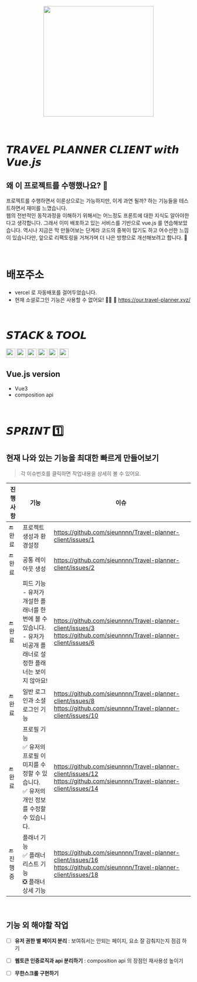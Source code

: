 <br>
<br>
<br>
<br>
<br>


<div align="center">
  <img src="https://github.com/travel-planner-project/TravelPlanner/assets/119668620/7686dbdd-dad0-48e4-898c-aaa49e857ce1" width="300px"/>
</div>

<br>
<br>

# 𝙏𝙍𝘼𝙑𝙀𝙇 𝙋𝙇𝘼𝙉𝙉𝙀𝙍 𝘾𝙇𝙄𝙀𝙉𝙏 𝙬𝙞𝙩𝙝 𝙑𝙪𝙚.𝙟𝙨
## 왜 이 프로젝트를 수행했나요? 🤔
프로젝트를 수행하면서 이론상으로는 가능하지만, 이게 과연 될까? 하는 기능들을 테스트하면서 재미를 느꼈습니다. <br>
웹의 전반적인 동작과정을 이해하기 위해서는 어느정도 프론트에 대한 지식도 알아야한다고 생각합니다. 
그래서 이미 배포하고 있는 서비스를 기반으로 vue.js 를 연습해보았습니다. 역시나 지금은 막 만들어보는 단계라 코드의 중복이 많기도 하고 어수선한 느낌이 있습니다만, 앞으로 리팩토링을 거쳐가며 더 나은 방향으로 개선해보려고 합니다. 🤗

<br>

# 배포주소
- vercel 로 자동배포를 걸어두었습니다.
- 현재 소셜로그인 기능은 사용할 수 없어요! 🙅‍♀️
🔗 https://our.travel-planner.xyz/

<br>

# 𝙎𝙏𝘼𝘾𝙆 & 𝙏𝙊𝙊𝙇
<img src="https://img.shields.io/badge/Vue.js-4FC08D?style=flat&logo=vuedotjs&logoColor=white" height="25px"/> <img src="https://img.shields.io/badge/Vite-646CFF?style=flat&logo=vite&logoColor=white" height="25px"/> <img src="https://img.shields.io/badge/Bootstrap-7952B3?style=flat&logo=bootstrap&logoColor=white" height="25px"/> <img src="https://img.shields.io/badge/Vercel-black?style=flat&logo=vercel&logoColor=white" height="25px"/> <img src="https://img.shields.io/badge/Figma-black?style=flat&logo=figma&logoColor=white" height="25px"/> <img src="https://img.shields.io/badge/IntelliJ IDEA-black?style=flat&logo=intellijidea&logoColor=white" height="25px"/> 

## Vue.js version
- Vue3
- composition api

<br>

# 𝙎𝙋𝙍𝙄𝙉𝙏 1️⃣
## 현재 나와 있는 기능을 최대한 빠르게 만들어보기
> 각 이슈번호를 클릭하면 작업내용을 상세히 볼 수 있어요.

|진행사항|기능|이슈|
|---|---|---|
|🔚 완료|프로젝트 생성과 환경설정|https://github.com/sieunnnn/Travel-planner-client/issues/1|
|🔚 완료|공통 레이아웃 생성|https://github.com/sieunnnn/Travel-planner-client/issues/2|
|🔚 완료|피드 기능 <br> - 유저가 개설한 플래너를 한번에 볼 수 있습니다. <br> - 유저가 비공개 플래너로 설정한 플래너는 보이지 않아요!|https://github.com/sieunnnn/Travel-planner-client/issues/3 https://github.com/sieunnnn/Travel-planner-client/issues/6|
|🔚 완료|일반 로그인과 소셜 로그인 기능|https://github.com/sieunnnn/Travel-planner-client/issues/8 https://github.com/sieunnnn/Travel-planner-client/issues/10|
|🔚 완료|프로필 기능 <br> ✅ 유저의 프로필 이미지를 수정할 수 있습니다. <br> ✅ 유저의 개인 정보를 수정할 수 있습니다.|https://github.com/sieunnnn/Travel-planner-client/issues/12 https://github.com/sieunnnn/Travel-planner-client/issues/14|
|🔚 진행중|플래너 기능 <br> ✅ 플래너 리스트 기능 <br> ❎ 플래너 상세 기능|https://github.com/sieunnnn/Travel-planner-client/issues/16 https://github.com/sieunnnn/Travel-planner-client/issues/18|

<br>

## 기능 외 해야할 작업

- [ ] **유저 권한 별 페이지 분리** : 보여줘서는 안되는 페이지, 요소 잘 감춰지는지 점검 하기
- [ ] **웹토큰 인증로직과 api 분리하기** : composition api 의 장점인 재사용성 높이기
- [ ] **무한스크롤 구현하기**

  <br>
  <br>
